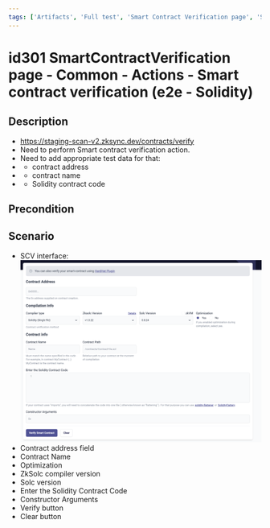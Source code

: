 ```yaml
---
tags: ['Artifacts', 'Full test', 'Smart Contract Verification page', 'Smoke test', 'Solidity', 'Active Partly Manual']
---
```


# id301 SmartContractVerification page - Common - Actions - Smart contract verification (e2e - Solidity)

## Description
  - https://staging-scan-v2.zksync.dev/contracts/verify
  - Need to perform Smart contract verification action.
  - Need to add appropriate test data for that:
  - - contract address
  - - contract name
  - - Solidity contract code

## Precondition


## Scenario
- SCV interface:
  ![Screenshot](../../../../static/img/screenshots/common/SmartContractVerification/id301_1.png)
- Contract address field
- Contract Name
- Optimization
- ZkSolc compiler version
- Solc version
- Enter the Solidity Contract Code
- Constructor Arguments
- Verify button
- Clear button
